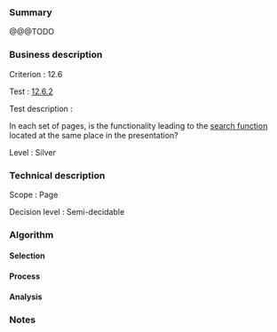 ### Summary

@@@TODO

### Business description

Criterion : 12.6

Test : [12.6.2](http://www.accessiweb.org/index.php/accessiweb-22-english-version.html#test-12-6-2)

Test description :

In each set of pages, is the functionality leading to the [search function](http://www.accessiweb.org/index.php/glossary-76.html#mMoteurRecherche) located at the same place in the presentation?

Level : Silver 

### Technical description

Scope : Page

Decision level : Semi-decidable

### Algorithm

#### Selection


#### Process


#### Analysis


### Notes
